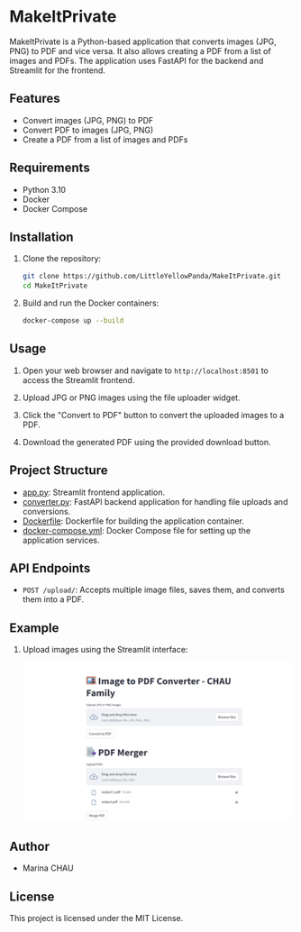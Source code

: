 # MakeItPrivate

MakeItPrivate is a Python-based application that converts images (JPG, PNG) to PDF and vice versa. It also allows creating a PDF from a list of images and PDFs. The application uses FastAPI for the backend and Streamlit for the frontend.

## Features

- Convert images (JPG, PNG) to PDF
- Convert PDF to images (JPG, PNG)
- Create a PDF from a list of images and PDFs

## Requirements

- Python 3.10
- Docker
- Docker Compose

## Installation

1. Clone the repository:

    ```bash
    git clone https://github.com/LittleYellowPanda/MakeItPrivate.git
    cd MakeItPrivate
    ```

2. Build and run the Docker containers:

    ```bash
    docker-compose up --build
    ```

## Usage

1. Open your web browser and navigate to `http://localhost:8501` to access the Streamlit frontend.

2. Upload JPG or PNG images using the file uploader widget.

3. Click the "Convert to PDF" button to convert the uploaded images to a PDF.

4. Download the generated PDF using the provided download button.

## Project Structure

- [app.py](http://_vscodecontentref_/0): Streamlit frontend application.
- [converter.py](http://_vscodecontentref_/1): FastAPI backend application for handling file uploads and conversions.
- [Dockerfile](http://_vscodecontentref_/2): Dockerfile for building the application container.
- [docker-compose.yml](http://_vscodecontentref_/3): Docker Compose file for setting up the application services.

## API Endpoints

- `POST /upload/`: Accepts multiple image files, saves them, and converts them into a PDF.

## Example

1. Upload images using the Streamlit interface:

    ![Upload Images](./Data/img_doc/screen_shot.png)


## Author

- Marina CHAU

## License

This project is licensed under the MIT License.